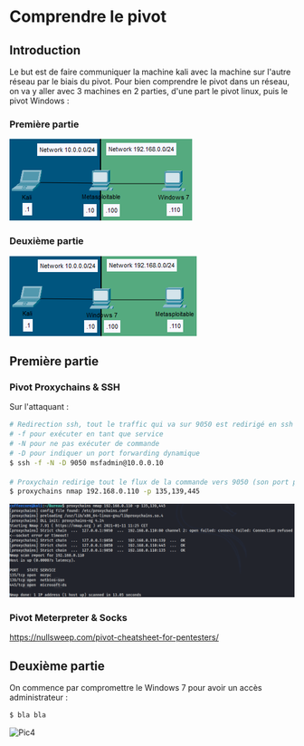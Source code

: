 # Comprendre le pivot
## Introduction
Le but est de faire communiquer la machine kali avec la machine sur l'autre réseau par le biais du pivot.
Pour bien comprendre le pivot dans un réseau, on va y aller avec 3 machines en 2 parties, d'une part le pivot linux, puis le pivot Windows :
### Première partie
![Pic1](img/Pivot_1.PNG?raw=true)</br>
### Deuxième partie
![Pic2](img/Pivot_2.PNG?raw=true)</br>

## Première partie

### Pivot Proxychains & SSH
Sur l'attaquant :
```bash
# Redirection ssh, tout le traffic qui va sur 9050 est redirigé en ssh vers 10.0.0.10
# -f pour exécuter en tant que service
# -N pour ne pas exécuter de commande
# -D pour indiquer un port forwarding dynamique
$ ssh -f -N -D 9050 msfadmin@10.0.0.10

# Proxychain redirige tout le flux de la commande vers 9050 (son port par défaut dans /etc/proxychains.conf)
$ proxychains nmap 192.168.0.110 -p 135,139,445
```
![Pic2](img/Pivot_3.PNG?raw=true)</br>

### Pivot Meterpreter & Socks
https://nullsweep.com/pivot-cheatsheet-for-pentesters/

## Deuxième partie
On commence par compromettre le Windows 7 pour avoir un accès administrateur :
```bash
$ bla bla
```
![Pic4](img/Pivot_X.PNG?raw=true)</br>